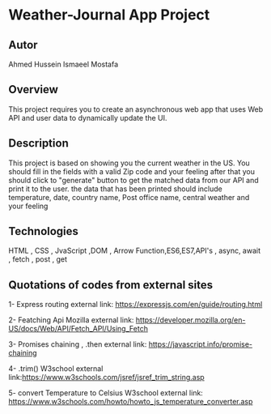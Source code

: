# Weather-Journal App Project

## Autor

Ahmed Hussein Ismaeel Mostafa

## Overview

This project requires you to create an asynchronous web app that uses Web API and user data to dynamically update the UI.

## Description

This project is based on showing you the current weather in the US. You should fill in the fields with a valid Zip code and your feeling after that you should click to "generate" button to get the matched data from our API and print it to the user.
the data that has been printed should include temperature, date, country name, Post office name, central weather and your feeling

## Technologies

HTML , CSS , JvaScript ,DOM , Arrow Function,ES6,ES7,API's , async, await , fetch , post , get

## Quotations of codes from external sites

1- Express routing
external link: https://expressjs.com/en/guide/routing.html

2- Featching Api Mozilla
external link: https://developer.mozilla.org/en-US/docs/Web/API/Fetch_API/Using_Fetch

3- Promises chaining , .then
external link: https://javascript.info/promise-chaining

4- .trim() W3school
external link:https://www.w3schools.com/jsref/jsref_trim_string.asp

5- convert Temperature to Celsius W3school
external link: https://www.w3schools.com/howto/howto_js_temperature_converter.asp
